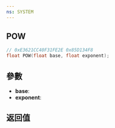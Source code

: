 ```yaml
---
ns: SYSTEM
---
```

## POW

```c
// 0xE3621CC40F31FE2E 0x85D134F8
float POW(float base, float exponent);
```


## 參數
* **base**: 
* **exponent**: 

## 返回值
